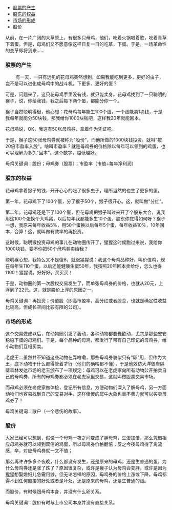 
<!-- TOC -->

- [股票的产生](#股票的产生)
- [股东的权益](#股东的权益)
- [市场的形成](#市场的形成)
- [股价](#股价)

<!-- /TOC -->

从前，在一片广阔的大草原上，有很多只母鸡，他们，吃着火锅唱着歌，吃着青草下着蛋。但是，母鸡们又不愿意像这样日复一日的吃草，下蛋。于是，一场革命性的变革即将到来......

### 股票的产生
　　
有一天，一只有远见的花母鸡突然想到，如果我能吃到更多，更好的虫子，岂不是可以进化成母鸡中的战斗机，下更多、更好的蛋？

可是，问题来了，这只花母鸡手里没有钱，就只能卖身。花母鸡找到了一只聪明的猴子，说，你给我钱，我之后每下两个蛋，都能分你一个。

猴子当然聪明得很，他心想：花母鸡每年能生100个蛋，一个蛋能卖1块钱，于是我每年就能分50块钱，那我给你1000块钱吧，这样我20年就能回本。

花母鸡说，OK，我这有50张母鸡券，拿着作为凭证吧。

于是，猴子这50张母鸡券就被称为"股份"，而他所做的1000块钱投资，就叫"按20倍市盈率入股"。啥叫市盈率？就是母鸡券的价格除以每年可以领到的鸡蛋，也可以理解为多久"回本"。这个数字，越低越好。

母鸡关键词：股份；母鸡券（股票）；市盈率（市值&divide;每年净利润）

### 股东的权益

花母鸡拿着猴子的钱，开开心心的吃了很多虫子，理所当然的也生了更多的蛋。

第一年，花母鸡下了100个蛋，分了猴子50个，猴子很开心。这，就叫做"分红"。

第二年，花母鸡还是下了100个蛋，但花母鸡把猴子叫过来开了个股东大会，说我用这100个蛋换个大鸡窝，以后每年我都能多生10个蛋，股东你觉得如何呀？猴子一想，我原来每年收益5%，用50个蛋换以后每年5个蛋，每年收益10%，10年回本，合算！这，就叫做有效率的再投资。

这时候，聪明猴投资母鸡的事儿在动物圈传开了，猩猩这时候跑过来说，我给你1000块钱，要不你把50个母鸡券卖给我？

聪明猴心想，我特么又不是傻B，就跟猩猩说：我这个母鸡品种好，叫价值鸡，现在每年生110个蛋，以后还能健康生蛋50年，我按照20年回本卖给你，怎么也得1100！猩猩说，好好好，买买买！

于是，动物圈的第一次股权交易发生了，而单张母鸡券的价格，也就从20元，上浮到了22元。这，就是股价上浮的原因之一。

母鸡关键词：再投资；价值股（即高市盈率，高分红或者股息，也就是确定性收益比较高，但成长空间比较有限的公司）。

### 市场的形成

这个交易做成以后，在动物圈引发了轰动，各种动物都蠢蠢欲动，尤其是那些安安稳稳下蛋的母鸡们。于是，每个品种的母鸡，都发行了带有自己印记的母鸡券，给小动物们互相买卖。

老虎王二虽然并不知道这些动物在弄啥嘞，那些母鸡券貌似只有"卵"用，但作为大王，底下动物干什么都得管着才行（他们的确啥都不懂），于是他效仿大洋彼岸隔壁森林发达市场的老王颁布了一项规定：母鸡可以在老虎家向所有动物公开拍卖自己的母鸡券，所有的母鸡券都必须在老虎家里交易，这就叫做股票交易市场。

而母鸡必须在老虎家做体检，登记所有信息，方便动物们深入了解母鸡，另一方面动物们也容易找到自己的交易对手，这样傻傻的犀牛大象也毫不费力就可以买卖母鸡券了！

母鸡关键词：散户（一个悲伤的故事）。

### 股价

大家已经可以想到，假设一个母鸡一夜之间变成了胖母鸡，生蛋加倍，那么凭借相应母鸡券就可以领到双倍的鸡蛋，所以母鸡券价格翻倍；反之今夜母鸡得了禽流感，卒，对应母鸡券就一文不值；

那么再许许多多个夜晚，什么都没有发生，还是原来的母鸡，还是生普通的蛋，为什么母鸡券还是涨了跌了？原因很复杂，或许是猴子认为母鸡会变胖，或许是因为猩猩想娶媳妇儿急需用钱，但无论怎样的原因，母鸡券的价格上涨或下降，母鸡都得不到任何直接的好处或者是坏处，还是原来的母鸡，还是生普通的蛋。

而股价，有时候跟母鸡本身，并没有什么卵关系。

母鸡关键词：股价有时与上市公司本身并没有直接关系。

